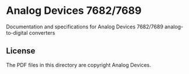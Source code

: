 # Analog Devices 7682/7689

Documentation and specifications for Analog Devices 7682/7689 analog-to-digital converters

## License

The PDF files in this directory are copyright Analog Devices.
